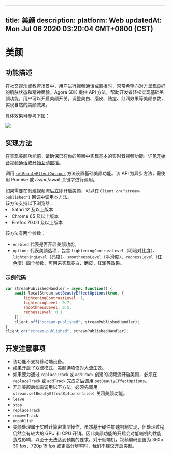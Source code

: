 
---
title: 美颜
description: 
platform: Web
updatedAt: Mon Jul 06 2020 03:20:04 GMT+0800 (CST)
---
# 美颜
## 功能描述

在社交娱乐或教育场景中，用户进行视频通话或直播时，常常希望向对方呈现良好的肌肤状态和精神面貌。Agora SDK 提供 API 方法，帮助开发者轻松实现基础美颜功能。用户可以开启美颜开关，调整美白、磨皮、祛痘、红润效果等美颜参数，实现自然的美颜效果。

具体效果可参考下图：

![](https://web-cdn.agora.io/docs-files/1553753110307)

## 实现方法

在实现美颜功能前，请确保已在你的项目中实现基本的实时音视频功能。详见[开始音视频通话](../../cn/Video/start_call_web.md)或[开始互动直播](../../cn/Interactive%20Broadcast/start_live_web.md)。

调用 [`setBeautyEffectOptions`](https://docs.agora.io/cn/Interactive%20Broadcast/API%20Reference/web/interfaces/agorartc.stream.html#setbeautyeffectoptions) 方法设置基础美颜功能。该 API 为异步方法，需使用 Promise 或 async/await 关键字进行调用。

<div class="alert info">如果需要在创建视频流后立即开启美颜，可以在 <code>Client.on("stream-published")</code> 回调中调用本方法。 </div>

<div class="alert note">该方法支持以下浏览器：
  <li>Safari 12 及以上版本</li>
<li>Chrome 65 及以上版本</li>
<li>Firefox 70.0.1 及以上版本</li></div>

该方法有两个参数：

* `enabled` 代表是否开启美颜功能。
* `options` 代表美颜选项，包含 `lighteningContrastLevel`（明暗对比度）、`lighteningLevel`（亮度）、`smoothnessLevel`（平滑度）、`rednessLevel`（红色度）四个参数，可用来实现美白、磨皮、红润等效果。

### 示例代码

```javascript
var streamPublishedHandler = async function() {
    await localStream.setBeautyEffectOptions(true, {
        lighteningContrastLevel: 1,
        lighteningLevel: 0.7,
        smoothnessLevel: 0.5,
        rednessLevel: 0.1
    });
    client.off("stream-published", streamPublishedHandler);
}
client.on("stream-published", streamPublishedHandler);
```

## 开发注意事项

- 该功能不支持移动端设备。
- 如果开启了双流模式，美颜选项仅对大流生效。
- 如果要为通过 `replaceTrack` 或 `addTrack` 创建的视频流开启美颜，必须在 `replaceTrack` 或 `addTrack` 完成之后调用 `setBeautyEffectOptions`。
- 开启美颜后如需调用以下方法，必须先调用 `stream.setBeautyEffectOptions(false)` 关闭美颜功能。
 -  `leave`
 - `stop`
 - `replaceTrack`
 - `removeTrack`
 - `unpublish`
- 美颜处理属于实时计算密集型操作，虽然基于硬件加速机制实现，但处理过程仍然会有较大的 GPU 和 CPU 开销。因此美颜功能的开启会对低端机的性能造成影响，以至于无法达到预期的要求。对于低端机，视频编码设置为 360p 30 fps，720p 15 fps 或更高分辨率时，我们不建议开启美颜。
